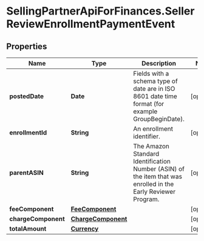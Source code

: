 # SellingPartnerApiForFinances.SellerReviewEnrollmentPaymentEvent

## Properties

Name | Type | Description | Notes
------------ | ------------- | ------------- | -------------
**postedDate** | **Date** | Fields with a schema type of date are in ISO 8601 date time format (for example GroupBeginDate). | [optional] 
**enrollmentId** | **String** | An enrollment identifier. | [optional] 
**parentASIN** | **String** | The Amazon Standard Identification Number (ASIN) of the item that was enrolled in the Early Reviewer Program. | [optional] 
**feeComponent** | [**FeeComponent**](FeeComponent.md) |  | [optional] 
**chargeComponent** | [**ChargeComponent**](ChargeComponent.md) |  | [optional] 
**totalAmount** | [**Currency**](Currency.md) |  | [optional] 


